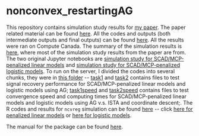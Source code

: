 # nonconvex_restartingAG

This repository contains simulation study results for [my paper](https://arxiv.org/abs/2009.10629). The paper related material can be found [here](/paper). All the codes and outputs (both intermediate outputs and final outputs) can be found [here](/paper/simulation_study). All the results were ran on Compute Canada. The summary of the simulation results is [here](/paper/simulation_study/summary.ipynb), where most of the simulation study results from the paper are from. The two original Jupyter notebooks are [simulation study for SCAD/MCP-penalized linear models](/paper/simulation_study/LM_SCAD_MCP_cp%20(cupy).ipynb) and [simulation study for SCAD/MCP-penalized logistic models](/paper/simulation_study/logistic_SCAD_MCP_cp%20(cupy).ipynb). To run on the server, I divided the codes into several chunks, they were in [this folder](/paper/simulation_study/tasks) -- [task1](/paper/simulation_study/tasks/task1) and [task2](/paper/simulation_study/tasks/task2) contains files to test signal recovery performance for SCAD/MCP-penalized linear models and logistic models using AG; [task1speed](/paper/simulation_study/tasks/task1speed) and [task2speed](/paper/simulation_study/tasks/task2speed) contains files to test convergence speed and computing times for SCAD/MCP-penalized linear models and logistic models using AG v.s. ISTA and coordinate descent;. The R codes and results for `ncvreg` simulation can be found [here](/paper/simulation_study/SCAD_MCP) -- click [here for penalized linear models](/paper/simulation_study/SCAD_MCP/LM) or [here for logistic models](/paper/simulation_study/SCAD_MCP/logistic).

The manual for the package can be found [here](/nonconvex_restartingAG/README.md).
